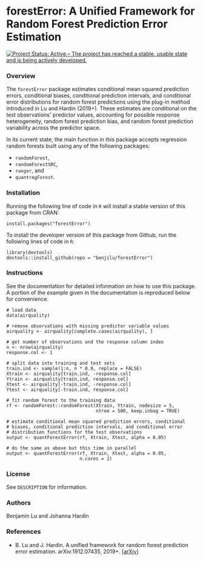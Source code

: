 # forestError: A Unified Framework for Random Forest Prediction Error Estimation
[![Project Status: Active – The project has reached a stable, usable state and is being actively developed.](https://www.repostatus.org/badges/latest/active.svg)](https://www.repostatus.org/#active)

### Overview

The `forestError` package estimates conditional mean squared prediction errors, conditional biases, conditional prediction intervals, and conditional error distributions for random forest predictions using the plug-in method introduced in Lu and Hardin (2019+). These estimates are conditional on the test observations' predictor values, accounting for possible response heterogeneity, random forest prediction bias, and random forest prediction variability across the predictor space.

In its current state, the main function in this package accepts regression random forests built using any of the following packages:

- `randomForest`,
- `randomForestSRC`,
- `ranger`, and
- `quantregForest`.

### Installation

Running the following line of code in `R` will install a stable version of this package from CRAN:

```{r}
install.packages("forestError")
```

To install the developer version of this package from Github, run the following lines of code in `R`:

```{r}
library(devtools)
devtools::install_github(repo = "benjilu/forestError")
```  

### Instructions
See the documentation for detailed information on how to use this package. A portion of the example given in the documentation is reproduced below for convenience.

```{r}
# load data
data(airquality)

# remove observations with missing predictor variable values
airquality <- airquality[complete.cases(airquality), ]

# get number of observations and the response column index
n <- nrow(airquality)
response.col <- 1

# split data into training and test sets
train.ind <- sample(1:n, n * 0.9, replace = FALSE)
Xtrain <- airquality[train.ind, -response.col]
Ytrain <- airquality[train.ind, response.col]
Xtest <- airquality[-train.ind, -response.col]
Ytest <- airquality[-train.ind, response.col]

# fit random forest to the training data
rf <- randomForest::randomForest(Xtrain, Ytrain, nodesize = 5,
                                 ntree = 500, keep.inbag = TRUE)

# estimate conditional mean squared prediction errors, conditional
# biases, conditional prediction intervals, and conditional error
# distribution functions for the test observations
output <- quantForestError(rf, Xtrain, Xtest, alpha = 0.05)

# do the same as above but this time in parallel
output <- quantForestError(rf, Xtrain, Xtest, alpha = 0.05,
                           n.cores = 2)
```

### License
See `DESCRIPTION` for information.

### Authors
Benjamin Lu and Johanna Hardin

### References
* B. Lu and J. Hardin. A unified framework for random forest prediction error estimation. arXiv:1912.07435, 2019+. [[arXiv](https://arxiv.org/abs/1912.07435)]
